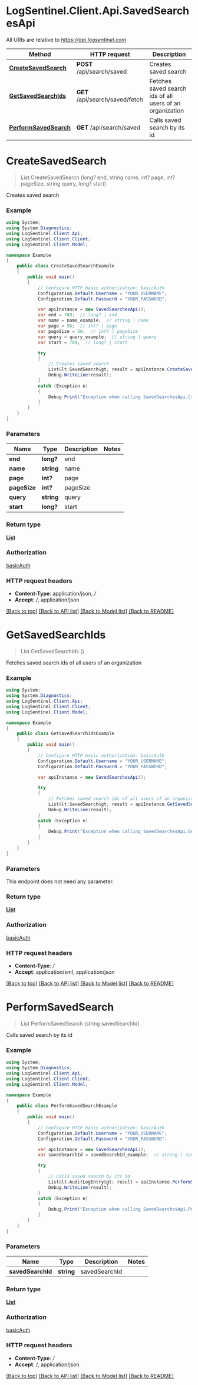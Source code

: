 # LogSentinel.Client.Api.SavedSearchesApi

All URIs are relative to *https://api.logsentinel.com*

Method | HTTP request | Description
------------- | ------------- | -------------
[**CreateSavedSearch**](SavedSearchesApi.md#createsavedsearch) | **POST** /api/search/saved | Creates saved search
[**GetSavedSearchIds**](SavedSearchesApi.md#getsavedsearchids) | **GET** /api/search/saved/fetch | Fetches saved search ids of all users of an organization
[**PerformSavedSearch**](SavedSearchesApi.md#performsavedsearch) | **GET** /api/search/saved | Calls saved search by its id


<a name="createsavedsearch"></a>
# **CreateSavedSearch**
> List<SavedSearch> CreateSavedSearch (long? end, string name, int? page, int? pageSize, string query, long? start)

Creates saved search

### Example
```csharp
using System;
using System.Diagnostics;
using LogSentinel.Client.Api;
using LogSentinel.Client.Client;
using LogSentinel.Client.Model;

namespace Example
{
    public class CreateSavedSearchExample
    {
        public void main()
        {
            // Configure HTTP basic authorization: basicAuth
            Configuration.Default.Username = "YOUR_USERNAME";
            Configuration.Default.Password = "YOUR_PASSWORD";

            var apiInstance = new SavedSearchesApi();
            var end = 789;  // long? | end
            var name = name_example;  // string | name
            var page = 56;  // int? | page
            var pageSize = 56;  // int? | pageSize
            var query = query_example;  // string | query
            var start = 789;  // long? | start

            try
            {
                // Creates saved search
                List&lt;SavedSearch&gt; result = apiInstance.CreateSavedSearch(end, name, page, pageSize, query, start);
                Debug.WriteLine(result);
            }
            catch (Exception e)
            {
                Debug.Print("Exception when calling SavedSearchesApi.CreateSavedSearch: " + e.Message );
            }
        }
    }
}
```

### Parameters

Name | Type | Description  | Notes
------------- | ------------- | ------------- | -------------
 **end** | **long?**| end | 
 **name** | **string**| name | 
 **page** | **int?**| page | 
 **pageSize** | **int?**| pageSize | 
 **query** | **string**| query | 
 **start** | **long?**| start | 

### Return type

[**List<SavedSearch>**](SavedSearch.md)

### Authorization

[basicAuth](../README.md#basicAuth)

### HTTP request headers

 - **Content-Type**: application/json, */*
 - **Accept**: */*, application/json

[[Back to top]](#) [[Back to API list]](../README.md#documentation-for-api-endpoints) [[Back to Model list]](../README.md#documentation-for-models) [[Back to README]](../README.md)

<a name="getsavedsearchids"></a>
# **GetSavedSearchIds**
> List<SavedSearch> GetSavedSearchIds ()

Fetches saved search ids of all users of an organization

### Example
```csharp
using System;
using System.Diagnostics;
using LogSentinel.Client.Api;
using LogSentinel.Client.Client;
using LogSentinel.Client.Model;

namespace Example
{
    public class GetSavedSearchIdsExample
    {
        public void main()
        {
            // Configure HTTP basic authorization: basicAuth
            Configuration.Default.Username = "YOUR_USERNAME";
            Configuration.Default.Password = "YOUR_PASSWORD";

            var apiInstance = new SavedSearchesApi();

            try
            {
                // Fetches saved search ids of all users of an organization
                List&lt;SavedSearch&gt; result = apiInstance.GetSavedSearchIds();
                Debug.WriteLine(result);
            }
            catch (Exception e)
            {
                Debug.Print("Exception when calling SavedSearchesApi.GetSavedSearchIds: " + e.Message );
            }
        }
    }
}
```

### Parameters
This endpoint does not need any parameter.

### Return type

[**List<SavedSearch>**](SavedSearch.md)

### Authorization

[basicAuth](../README.md#basicAuth)

### HTTP request headers

 - **Content-Type**: */*
 - **Accept**: application/xml, application/json

[[Back to top]](#) [[Back to API list]](../README.md#documentation-for-api-endpoints) [[Back to Model list]](../README.md#documentation-for-models) [[Back to README]](../README.md)

<a name="performsavedsearch"></a>
# **PerformSavedSearch**
> List<AuditLogEntry> PerformSavedSearch (string savedSearchId)

Calls saved search by its id

### Example
```csharp
using System;
using System.Diagnostics;
using LogSentinel.Client.Api;
using LogSentinel.Client.Client;
using LogSentinel.Client.Model;

namespace Example
{
    public class PerformSavedSearchExample
    {
        public void main()
        {
            // Configure HTTP basic authorization: basicAuth
            Configuration.Default.Username = "YOUR_USERNAME";
            Configuration.Default.Password = "YOUR_PASSWORD";

            var apiInstance = new SavedSearchesApi();
            var savedSearchId = savedSearchId_example;  // string | savedSearchId

            try
            {
                // Calls saved search by its id
                List&lt;AuditLogEntry&gt; result = apiInstance.PerformSavedSearch(savedSearchId);
                Debug.WriteLine(result);
            }
            catch (Exception e)
            {
                Debug.Print("Exception when calling SavedSearchesApi.PerformSavedSearch: " + e.Message );
            }
        }
    }
}
```

### Parameters

Name | Type | Description  | Notes
------------- | ------------- | ------------- | -------------
 **savedSearchId** | **string**| savedSearchId | 

### Return type

[**List<AuditLogEntry>**](AuditLogEntry.md)

### Authorization

[basicAuth](../README.md#basicAuth)

### HTTP request headers

 - **Content-Type**: */*
 - **Accept**: */*, application/json

[[Back to top]](#) [[Back to API list]](../README.md#documentation-for-api-endpoints) [[Back to Model list]](../README.md#documentation-for-models) [[Back to README]](../README.md)

